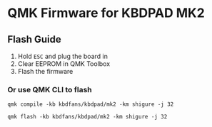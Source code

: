 # QMK Firmware for KBDPAD MK2


## Flash Guide

1. Hold `ESC` and plug the board in
2. Clear EEPROM in QMK Toolbox
3. Flash the firmware

### Or use QMK CLI to flash
`qmk compile -kb kbdfans/kbdpad/mk2 -km shigure -j 32`

`qmk flash -kb kbdfans/kbdpad/mk2 -km shigure -j 32`